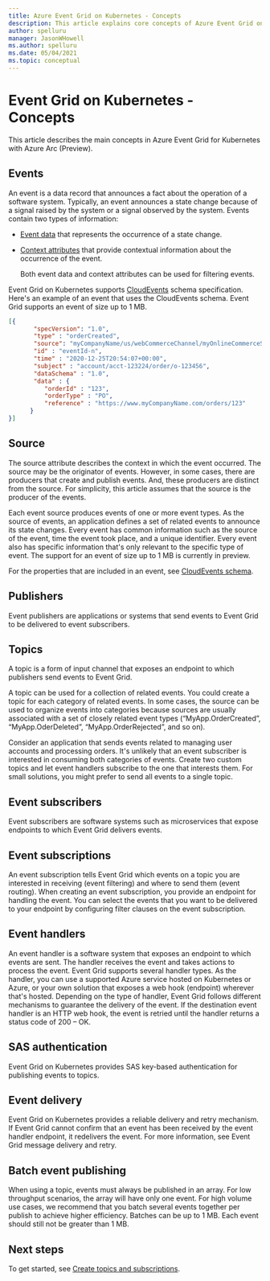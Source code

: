 ```yaml
---
title: Azure Event Grid on Kubernetes - Concepts
description: This article explains core concepts of Azure Event Grid on Kubernetes with Azure Arc (Preview)
author: spelluru
manager: JasonWHowell
ms.author: spelluru
ms.date: 05/04/2021
ms.topic: conceptual
---
```


# Event Grid on Kubernetes - Concepts
This article describes the main concepts in Azure Event Grid for Kubernetes with Azure Arc (Preview).

## Events
An event is a data record that announces a fact about the operation of a software system. Typically, an event announces a state change because of a signal raised by the system or a signal observed by the system. Events contain two types of information: 

- [Event data](https://github.com/cloudevents/spec/blob/master/spec.md#event-data) that represents the occurrence of a state change. 
- [Context attributes](https://github.com/cloudevents/spec/blob/master/spec.md#context-attributes) that provide contextual information about the occurrence of the event.     

    Both event data and context attributes can be used for filtering events. 

Event Grid on Kubernetes supports [CloudEvents](https://github.com/cloudevents/spec/tree/master) schema specification. Here's an example of an event that uses the CloudEvents schema. Event Grid supports an event of size up to 1 MB.

```json
[{
       "specVersion": "1.0",
       "type" : "orderCreated",
       "source": "myCompanyName/us/webCommerceChannel/myOnlineCommerceSiteBrandName",
       "id" : "eventId-n",
       "time" : "2020-12-25T20:54:07+00:00",
       "subject" : "account/acct-123224/order/o-123456",
       "dataSchema" : "1.0",
       "data" : {
          "orderId" : "123",
          "orderType" : "PO",
          "reference" : "https://www.myCompanyName.com/orders/123"
      }
}]
```

## Source
The source attribute describes the context in which the event occurred. The source may be the originator of events. However, in some cases, there are producers that create and publish events. And, these producers are distinct from the source. For simplicity, this article assumes that the source is the producer of the events. 

Each event source produces events of one or more event types. As the source of events, an application defines a set of related events to announce its state changes. Every event has common information such as the source of the event, time the event took place, and a unique identifier. Every event also has specific information that's only relevant to the specific type of event. The support for an event of size up to 1 MB is currently in preview.

For the properties that are included in an event, see [CloudEvents schema](event-schemas.md#cloudevent-schema).

## Publishers
Event publishers are applications or systems that send events to Event Grid to be delivered to event subscribers.

## Topics
A topic is a form of input channel that exposes an endpoint to which publishers send events to Event Grid.

A topic can be used for a collection of related events. You could create a topic for each category of related events. In some cases, the source can be used to organize events into categories because sources are usually associated with a set of closely related event types (“MyApp.OrderCreated”, “MyApp.OderDeleted”, “MyApp.OrderRejected”, and so on). 

Consider an application that sends events related to managing user accounts and processing orders. It's unlikely that an event subscriber is interested in consuming both categories of events. Create two custom topics and let event handlers subscribe to the one that interests them. For small solutions, you might prefer to send all events to a single topic. 

## Event subscribers
Event subscribers are software systems such as microservices that expose endpoints to which Event Grid delivers events. 

## Event subscriptions
An event subscription tells Event Grid which events on a topic you are interested in receiving (event filtering) and where to send them (event routing). When creating an event subscription, you provide an endpoint for handling the event. You can select the events that you want to be delivered to your endpoint by configuring filter clauses on the event subscription. 

## Event handlers
An event handler is a software system that exposes an endpoint to which events are sent. The handler receives the event and takes actions to process the event. Event Grid supports several handler types. As the handler, you can use a supported Azure service hosted on Kubernetes or Azure, or your own solution that exposes a web hook (endpoint) wherever that's hosted. Depending on the type of handler, Event Grid follows different mechanisms to guarantee the delivery of the event. If the destination event handler is an HTTP web hook, the event is retried until the handler returns a status code of 200 – OK. 

## SAS authentication
Event Grid on Kubernetes provides SAS key-based authentication for publishing events to topics.

## Event delivery
Event Grid on Kubernetes provides a reliable delivery and retry mechanism. If Event Grid cannot confirm that an event has been received by the event handler endpoint, it redelivers the event. For more information, see Event Grid message delivery and retry.

## Batch event publishing
When using a topic, events must always be published in an array. For low throughput scenarios, the array will have only one event. For high volume use cases, we recommend that you batch several events together per publish to achieve higher efficiency. Batches can be up to 1 MB. Each event should still not be greater than 1 MB.

## Next steps
To get started, see [Create topics and subscriptions](create-topic-subscription.md).
